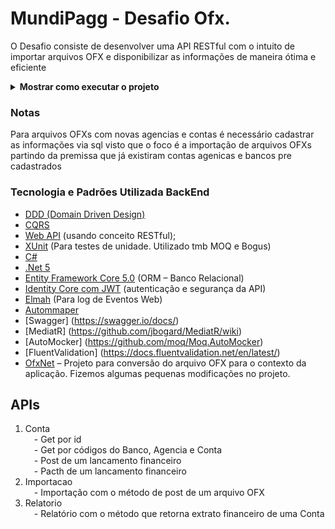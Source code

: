 # MundiPagg - Desafio Ofx. 

O Desafio consiste de desenvolver uma API RESTful com o intuito de importar arquivos OFX e disponibilizar as informações de maneira ótima e eficiente


<details>
  <summary><b>Mostrar como executar o projeto</b></summary>

1. Tenho o Docker instalado. 
2. Baixar ou clonar este repositório
3. Entre na pasta raiz do projeto, onde se encontra o arquivo docker-compose.yml
4. Abra um terminal nesta pasta e rode o comando
```
docker-compose up -d
```
5. Aguarde os downloads e configurações Docker serem finalizadas e depois as seguintes interfaces estarão disponíveis:
- Sql Server: localhost,1433 
- Aplicação (através do swagger): http://localhost:5001/swagger/index.html

6. Após tudo pronto acesse a API Auth e crie um usuário para poder usar as outras APIs que precisão de autorização. Utilizar no Header da requisição Authorization: bearer {accessToken}
7. A aplicação já vem com uma carga inicial nas tabelas Bancos, Agencias e Contas. Assim sendo possível já subir os 3 arquivos OFXs disponibilizados. 

</details>




### Notas
Para arquivos OFXs com novas agencias e contas é necessário cadastrar as informações via sql visto que o foco é a importação de arquivos OFXs partindo da premissa que já existiram contas agenicas e bancos pre cadastrados



### Tecnologia e Padrões Utilizada BackEnd
- [DDD (Domain Driven Design)](https://en.wikipedia.org/wiki/Domain-driven_design)
- [CQRS](https://docs.microsoft.com/pt-br/azure/architecture/patterns/cqrs)
- [Web API]( https://docs.microsoft.com/pt-br/aspnet/core/web-api/?view=aspnetcore-5.0) (usando conceito RESTful);
- [XUnit](https://xunit.net/) (Para testes de unidade. Utilizado tmb MOQ e Bogus)
- [C# ](https://msdn.microsoft.com/en-us/library/kx37x362.aspx) 
- [.Net 5](https://docs.microsoft.com/pt-br/dotnet/core/dotnet-five) 
- [Entity Framework Core 5.0]( https://docs.microsoft.com/en-us/ef/core/what-is-new/ef-core-5.0/whatsnew) (ORM – Banco Relacional)
- [Identity Core com JWT]( https://docs.microsoft.com/en-us/aspnet/core/security/?view=aspnetcore-5.0) (autenticação e segurança da API)
- [Elmah](https://elmah.io/) (Para log de Eventos Web)
- [Autommaper](https://docs.automapper.org/en/stable/)
- [Swagger] (https://swagger.io/docs/)
- [MediatR] (https://github.com/jbogard/MediatR/wiki)
- [AutoMocker] (https://github.com/moq/Moq.AutoMocker)
- [FluentValidation] (https://docs.fluentvalidation.net/en/latest/)
- [OfxNet](https://github.com/jim-dale/BankingTools) – Projeto para conversão do arquivo OFX para o contexto da aplicação. Fizemos algumas pequenas modificações no projeto.

## APIs
1. Conta <br />
 - Get por id<br />
 - Get por códigos do Banco, Agencia e Conta<br />
 - Post de um lancamento financeiro<br />
 - Pacth de um lancamento financeiro<br />
2. Importacao<br />
 - Importação com o método de post de um arquivo OFX<br />
3. Relatorio<br />
 - Relatório com o método que retorna extrato financeiro de uma Conta<br />
  
  
